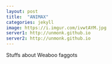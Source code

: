 ```yaml
---
layout: post
title:  "ANIMAX"
categories: jekyll
image: https://i.imgur.com/ivwtAYM.jpg
server1: http://unmonk.github.io
server2: http://unmonk.github.io
---
```

Stuffs about Weaboo faggots
